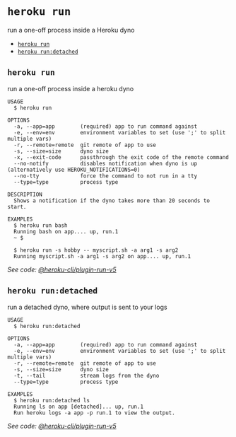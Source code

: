 `heroku run`
============

run a one-off process inside a Heroku dyno

* [`heroku run`](#heroku-run)
* [`heroku run:detached`](#heroku-rundetached)

## `heroku run`

run a one-off process inside a heroku dyno

```
USAGE
  $ heroku run

OPTIONS
  -a, --app=app        (required) app to run command against
  -e, --env=env        environment variables to set (use ';' to split multiple vars)
  -r, --remote=remote  git remote of app to use
  -s, --size=size      dyno size
  -x, --exit-code      passthrough the exit code of the remote command
  --no-notify          disables notification when dyno is up (alternatively use HEROKU_NOTIFICATIONS=0)
  --no-tty             force the command to not run in a tty
  --type=type          process type

DESCRIPTION
  Shows a notification if the dyno takes more than 20 seconds to start.

EXAMPLES
  $ heroku run bash
  Running bash on app.... up, run.1
  ~ $

  $ heroku run -s hobby -- myscript.sh -a arg1 -s arg2
  Running myscript.sh -a arg1 -s arg2 on app.... up, run.1
```

_See code: [@heroku-cli/plugin-run-v5](https://github.com/heroku/cli/blob/v7.18.3/packages/run-v5/commands/run.js)_

## `heroku run:detached`

run a detached dyno, where output is sent to your logs

```
USAGE
  $ heroku run:detached

OPTIONS
  -a, --app=app        (required) app to run command against
  -e, --env=env        environment variables to set (use ';' to split multiple vars)
  -r, --remote=remote  git remote of app to use
  -s, --size=size      dyno size
  -t, --tail           stream logs from the dyno
  --type=type          process type

EXAMPLES
  $ heroku run:detached ls
  Running ls on app [detached]... up, run.1
  Run heroku logs -a app -p run.1 to view the output.
```

_See code: [@heroku-cli/plugin-run-v5](https://github.com/heroku/cli/blob/v7.18.3/packages/run-v5/commands/run/detached.js)_
